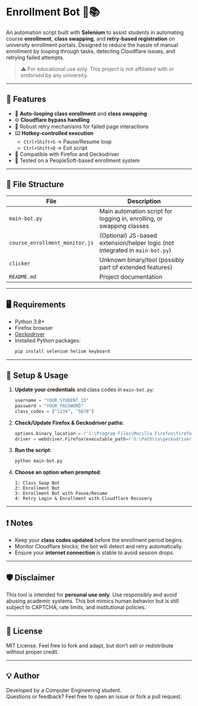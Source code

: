 # Enrollment Bot 🧠📚

An automation script built with **Selenium** to assist students in automating course **enrollment**, **class swapping**, and **retry-based registration** on university enrollment portals. Designed to reduce the hassle of manual enrollment by looping through tasks, detecting Cloudflare issues, and retrying failed attempts.

> ⚠️ For educational use only. This project is not affiliated with or endorsed by any university.

---

## 🚀 Features

- 🔁 **Auto-looping class enrollment** and **class swapping**
- 🌐 **Cloudflare bypass handling**
- 🧪 Robust retry mechanisms for failed page interactions
- ⌨️ **Hotkey-controlled execution**
  - `Ctrl+Shift+S` → Pause/Resume loop
  - `Ctrl+Shift+Q` → Exit script
- 🧩 Compatible with Firefox and Geckodriver
- 🧪 Tested on a PeopleSoft-based enrollment system

---

## 📁 File Structure

| File | Description |
|------|-------------|
| `main-bot.py` | Main automation script for logging in, enrolling, or swapping classes |
| `course_enrollment_monitor.js` | (Optional) JS-based extension/helper logic (not integrated in `main-bot.py`) |
| `clicker` | Unknown binary/tool (possibly part of extended features) |
| `README.md` | Project documentation |

---

## 🖥️ Requirements

- Python 3.8+
- Firefox browser
- [Geckodriver](https://github.com/mozilla/geckodriver/releases)
- Installed Python packages:
  ```bash
  pip install selenium helium keyboard
  ```

---

## 🔧 Setup & Usage

1. **Update your credentials** and class codes in `main-bot.py`:
   ```python
   username = "YOUR_STUDENT_ID"
   password = "YOUR_PASSWORD"
   class_codes = ["1234", "5678"]
   ```

2. **Check/Update Firefox & Geckodriver paths**:
   ```python
   options.binary_location = r'C:\Program Files\Mozilla Firefox\firefox.exe'
   driver = webdriver.Firefox(executable_path=r'G:\Path\to\geckodriver.exe', options=options)
   ```

3. **Run the script**:
   ```bash
   python main-bot.py
   ```

4. **Choose an option when prompted**:
   ```
   1: Class Swap Bot
   2: Enrollment Bot
   3: Enrollment Bot with Pause/Resume
   4: Retry Login & Enrollment with Cloudflare Recovery
   ```

---

## ❗ Notes

- Keep your **class codes updated** before the enrollment period begins.
- Monitor Cloudflare blocks; the bot will detect and retry automatically.
- Ensure your **internet connection** is stable to avoid session drops.

---

## 🛡️ Disclaimer

This tool is intended for **personal use only**. Use responsibly and avoid abusing academic systems. This bot mimics human behavior but is still subject to CAPTCHA, rate limits, and institutional policies.

---

## 📜 License

MIT License. Feel free to fork and adapt, but don’t sell or redistribute without proper credit.

---

## 💡 Author

Developed by a Computer Engineering student.  
Questions or feedback? Feel free to open an issue or fork a pull request.
